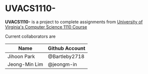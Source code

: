 # UVACS1110-

__UVACS1110-__ is a project to complete assignments from [University of Virginia's Computer Science 1110 Course](https://cs1110.cs.virginia.edu/index.html)

Current collaborators are

Name | Github Account
---- |  -------------
Jihoon Park | @Bartleby2718
Jeong-Min Lim| @jeongm-in
